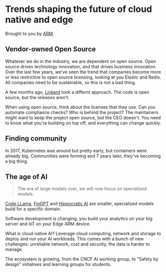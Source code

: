 # Trends shaping the future of cloud native and edge

Brought to you by [ARM](https://www.arm.com/).

## Vendor-owned Open Source

Whatever we do in the industry, we are dependent on open source. Open source drives technology innovation,
and that drives business innovation. Over the last few years, we've seen the trend that companies become
more or less restrictive to open source licensing, looking at you Elastic and Redis. All companies need to
be sustainable, so this is not a bad thing.

A few months ago, [Linkerd](https://linkerd.io/) took a differnt approach. The code is open source, but the
releases aren't.

When using open source, think about the licenses that they use. Can you automate compliance checks? Who is
behind the project? The maintainers might want to keep the project open source, but the CEO doesn't. You need
to know what you're building on top off, and everything can change quickly.

## Finding community

In 2017, Kubernetes was around but pretty early, but containers were already big. Communities were forming and
7 years later, they've becoming a big thing.

## The age of AI

> The era of large models over, we will now focus on specialized models.

[Code LLama](https://www.llama.com/code-llama/), [FinGPT](https://github.com/AI4Finance-Foundation/FinGPT) and
[Hippocratic AI](https://www.hippocraticai.com/) are smaller, specialized models build for a specific domain.

Software development is changing, you build your analytics on your big server and IoT on your Edge ARM device.

What is cloud native AI? Leverage cloud computing, network and storage to deploy and run your AI workloads.
This comes with a bunch of new challenges: unreliable network, cost and security, the data is harder to manage.

The ecosystem is growing, from the CNCF AI working group, to "Safety by design" initiatives and learning groups
for students.
